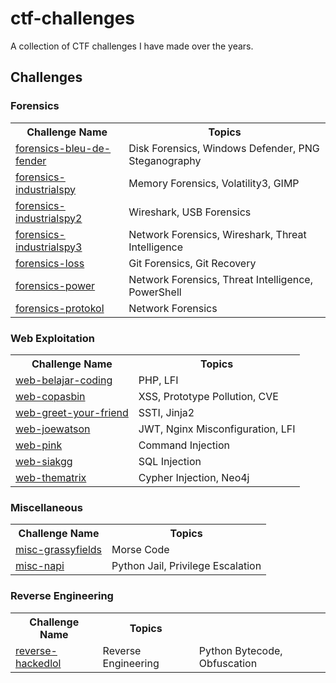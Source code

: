 # ctf-challenges

A collection of CTF challenges I have made over the years.

## Challenges

### Forensics

<table>
    <tr>
        <th>Challenge Name</th>
        <th>Topics</th>
    </tr>
    <tr>
        <td><a href="forensics/bleu-de-fender/">forensics-bleu-de-fender</a></td>
        <td>Disk Forensics, Windows Defender, PNG Steganography</td>
    </tr>
    <tr>
        <td><a href="forensics/industrialspy/">forensics-industrialspy</a></td>
        <td>Memory Forensics, Volatility3, GIMP</td>
    </tr>
    <tr>
        <td><a href="forensics/industrialspy2/">forensics-industrialspy2</a></td>
        <td>Wireshark, USB Forensics</td>
    </tr>
    <tr>
        <td><a href="forensics/industrialspy3/">forensics-industrialspy3</a></td>
        <td>Network Forensics, Wireshark, Threat Intelligence</td>
    </tr>
    <tr>
        <td><a href="forensics/loss/">forensics-loss</a></td>
        <td>Git Forensics, Git Recovery</td>
    </tr>
    <tr>
        <td><a href="forensics/power/">forensics-power</a></td>
        <td>Network Forensics, Threat Intelligence, PowerShell</td>
    </tr>
    <tr>
        <td><a href="forensics/protokol/">forensics-protokol</a></td>
        <td>Network Forensics</td>
    </tr>
</table>

### Web Exploitation

<table>
    <tr>
        <th>Challenge Name</th>
        <th>Topics</th>
    </tr>
    <tr>
        <td><a href="web/belajar-coding/">web-belajar-coding</a></td>
        <td>PHP, LFI</td>
    </tr>
    <tr>
        <td><a href="web/copasbin/">web-copasbin</a></td>
        <td>XSS, Prototype Pollution, CVE</td>
    </tr>
    <tr>
        <td><a href="web/greet-your-friend/">web-greet-your-friend</a></td>
        <td>SSTI, Jinja2</td>
    </tr>
    <tr>
        <td><a href="web/joewatson/">web-joewatson</a></td>
        <td>JWT, Nginx Misconfiguration, LFI</td>
    </tr>
    <tr>
        <td><a href="web/pink/">web-pink</a></td>
        <td>Command Injection</td>
    </tr>
    <tr>
        <td><a href="web/siakgg/">web-siakgg</a></td>
        <td>SQL Injection</td>
    </tr>
    <tr>
        <td><a href="web/thematrix/">web-thematrix</a></td>
        <td>Cypher Injection, Neo4j</td>
    </tr>
</table>

### Miscellaneous

<table>
    <tr>
        <th>Challenge Name</th>
        <th>Topics</th>
    </tr>
    <tr>
        <td><a href="misc/grassyfields/">misc-grassyfields</a></td>
        <td>Morse Code</td>
    </tr>
    <tr>
        <td><a href="misc/napi/">misc-napi</a></td>
        <td>Python Jail, Privilege Escalation</td>
    </tr>
</table>

### Reverse Engineering

<table>
    <tr>
        <th>Challenge Name</th>
        <th>Topics</th>
    </tr>
    <tr>
        <td><a href="reverse/hackedlol/">reverse-hackedlol</a></td>
        <td>Reverse Engineering</td>
        <td>Python Bytecode, Obfuscation</td>
    </tr>
</table>
